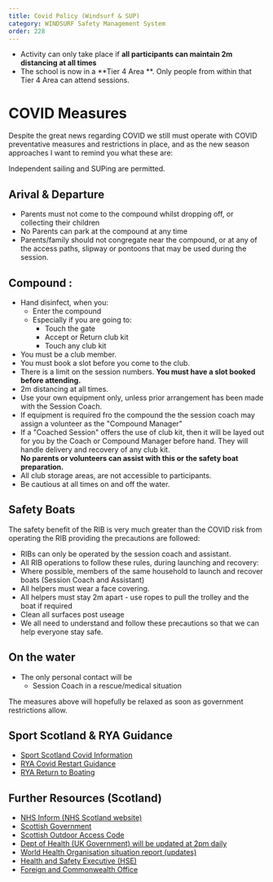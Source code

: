 ```yaml
---
title: Covid Policy (Windsurf & SUP)
category: WINDSURF Safety Management System
order: 228
---
```


- Activity can only take place if **all participants can maintain 2m distancing at all times**
- The school is now in a **Tier 4 Area **. Only people from within that Tier 4 Area can attend sessions.

# COVID Measures

Despite the great news regarding COVID we still must operate with COVID preventative measures and restrictions in place, and as the new season approaches I want to remind you what these are:

Independent sailing and SUPing are permitted.

## Arival & Departure

- Parents must not come to the compound whilst dropping off, or collecting their children
- No Parents can park at the compound at any time
- Parents/family should not congregate near the compound, or at any of the access paths, slipway or pontoons that may be used during the session.

## Compound :

- Hand disinfect, when you: 
  - Enter the compound
  - Especially if you are going to:  
    - Touch the gate
    - Accept or Return club kit
    - Touch any club kit 
- You must be a club member.
- You must book a slot before you come to the club.
- There is a limit on the session numbers. **You must have a slot booked before attending.**
- 2m distancing at all times.
- Use your own equipment only, unless prior arrangement has been made with the Session Coach.
- If equipment is required fro the compound the the session coach may assign a volunteer as the "Compound Manager"
- If a "Coached Session" offers the use of club kit, then it will be layed out for you by the Coach or Compound Manager before hand. They will handle delivery and recovery of any club kit. <br />**No parents or volunteers can assist with this or the safety boat preparation.**
- All club storage areas, are not accessible to participants.
- Be cautious at all times on and off the water.

## Safety Boats
The safety benefit of the RIB is very much greater than the COVID risk from operating the RIB providing the precautions are followed:

- RIBs can only be operated by the session coach and assistant.
- All RIB operations to follow these rules, during launching and recovery:
- Where possible, members of the same household to launch and recover boats (Session Coach and Assistant)
- All helpers must wear a face covering.
- All helpers must stay 2m apart - use ropes to pull the trolley and the boat if required
- Clean all surfaces post useage
- We all need to understand and follow these precautions so that we can help everyone stay safe.

## On the water
- The only personal contact will be
    - Session Coach in a rescue/medical situation

The measures above will hopefully be relaxed as soon as government restrictions allow.



## Sport Scotland & RYA Guidance
- [Sport Scotland Covid Information](https://sportscotland.org.uk/covid-19/)
- [RYA Covid Restart Guidance](https://www.rya.org.uk/training-support/Pages/covid-19-return-to-boating-guidance.aspx)
- [RYA Return to Boating](https://www.rya.org.uk/scotland/representation/Pages/Return-to-Boating.aspx)

## Further Resources (Scotland)

- [NHS Inform (NHS Scotland website)](https://www.nhs.uk/conditions/coronavirus-covid-19/) 
- [Scottish Government](https://www.gov.scot/coronavirus-covid-19/)
- [Scottish Outdoor Access Code](https://www.outdooraccess-scotland.scot/) 
- [Dept of Health (UK Government) will be updated at 2pm daily](https://www.gov.uk/government/topical-events/coronavirus-covid-19-uk-government-response)
- [World Health Organisation situation report (updates)](https://www.who.int/emergencies/diseases/novel-coronavirus-2019/situation-reports/) 
- [Health and Safety Executive (HSE)](https://www.hse.gov.uk/news/coronavirus.htm)
- [Foreign and Commonwealth Office](https://www.gov.uk/guidance/travel-advice-novel-coronavirus) 

